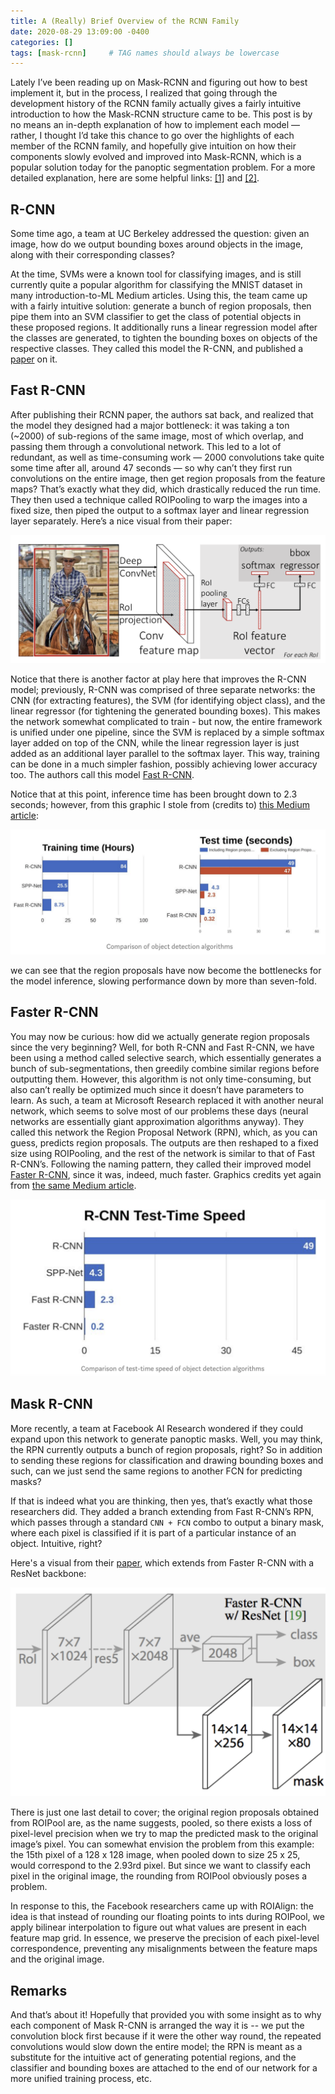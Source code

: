 ```yaml
---
title: A (Really) Brief Overview of the RCNN Family
date: 2020-08-29 13:09:00 -0400
categories: []
tags: [mask-rcnn]     # TAG names should always be lowercase
---
```


Lately I’ve been reading up on Mask-RCNN and figuring out how to best implement it, but in the process, I realized that going through the development history of the RCNN family actually gives a fairly intuitive introduction to how the Mask-RCNN structure came to be. This post is by no means an in-depth explanation of how to implement each model — rather, I thought I’d take this chance to go over the highlights of each member of the RCNN family, and hopefully give intuition on how their components slowly evolved and improved into Mask-RCNN, which is a popular solution today for the panoptic segmentation problem. For a more detailed explanation, here are some helpful links: [[1]](https://towardsdatascience.com/r-cnn-fast-r-cnn-faster-r-cnn-yolo-object-detection-algorithms-36d53571365e) and [[2]](https://blog.athelas.com/a-brief-history-of-cnns-in-image-segmentation-from-r-cnn-to-mask-r-cnn-34ea83205de4).

## R-CNN

Some time ago, a team at UC Berkeley addressed the question: given an image, how do we output bounding boxes around objects in the image, along with their corresponding classes? 

At the time, SVMs were a known tool for classifying images, and is still currently quite a popular algorithm for classifying the MNIST dataset in many introduction-to-ML Medium articles. Using this, the team came up with a fairly intuitive solution: generate a bunch of region proposals, then pipe them into an SVM classifier to get the class of potential objects in these proposed regions. It additionally runs a linear regression model after the classes are generated, to tighten the bounding boxes on objects of the respective classes. They called this model the R-CNN, and published a [paper](https://arxiv.org/pdf/1311.2524.pdf) on it.

## Fast R-CNN

After publishing their RCNN paper, the authors sat back, and realized that the model they designed had a major bottleneck: it was taking a ton (~2000) of sub-regions of the same image, most of which overlap, and passing them through a convolutional network. This led to a lot of redundant, as well as time-consuming work — 2000 convolutions take quite some time after all, around 47 seconds — so why can’t they first run convolutions on the entire image, then get region proposals from the feature maps? That’s exactly what they did, which drastically reduced the run time. They then used a technique called ROIPooling to warp the images into a fixed size, then piped the output to a softmax layer and linear regression layer separately. Here’s a nice visual from their paper:

![Fast R-CNN](/assets/rcnn_fam/fast_rcnn_paper.png)

Notice that there is another factor at play here that improves the R-CNN model; previously, R-CNN was comprised of three separate networks: the CNN (for extracting features), the SVM (for identifying object class), and the linear regressor (for tightening the generated bounding boxes). This makes the network somewhat complicated to train - but now, the entire framework is unified under one pipeline, since the SVM is replaced by a simple softmax layer added on top of the CNN, while the linear regression layer is just added as an additional layer parallel to the softmax layer. This way, training can be done in a much simpler fashion, possibly achieving lower accuracy too. The authors call this model [Fast R-CNN](https://arxiv.org/pdf/1504.08083.pdf).

Notice that at this point, inference time has been brought down to 2.3 seconds; however, from this graphic I stole from (credits to) [this Medium article](https://towardsdatascience.com/r-cnn-fast-r-cnn-faster-r-cnn-yolo-object-detection-algorithms-36d53571365e):

![Fast R-CNN time](/assets/rcnn_fam/fast_rcnn_time.png)

we can see that the region proposals have now become the bottlenecks for the model inference, slowing performance down by more than seven-fold.

## Faster R-CNN

You may now be curious: how did we actually generate region proposals since the very beginning? Well, for both R-CNN and Fast R-CNN, we have been using a method called selective search, which essentially generates a bunch of sub-segmentations, then greedily combine similar regions before outputting them. However, this algorithm is not only time-consuming, but also can’t really be optimized much since it doesn’t have parameters to learn. As such, a team at Microsoft Research replaced it with another neural network, which seems to solve most of our problems these days (neural networks are essentially giant approximation algorithms anyway). They called this network the Region Proposal Network (RPN), which, as you can guess, predicts region proposals. The outputs are then reshaped to a fixed size using ROIPooling, and the rest of the network is similar to that of Fast R-CNN’s. Following the naming pattern, they called their improved model [Faster R-CNN](https://arxiv.org/pdf/1506.01497.pdf), since it was, indeed, much faster. Graphics credits yet again from [the same Medium article](https://towardsdatascience.com/r-cnn-fast-r-cnn-faster-r-cnn-yolo-object-detection-algorithms-36d53571365e).

![Faster R-CNN time](/assets/rcnn_fam/faster_rcnn_time.png)

## Mask R-CNN

More recently, a team at Facebook AI Research wondered if they could expand upon this network to generate panoptic masks. Well, you may think, the RPN currently outputs a bunch of region proposals, right? So in addition to sending these regions for classification and drawing bounding boxes and such, can we just send the same regions to another FCN for predicting masks?

If that is indeed what you are thinking, then yes, that’s exactly what those researchers did. They added a branch extending from Fast R-CNN’s RPN, which passes through a standard `CNN + FCN` combo to output a binary mask, where each pixel is classified if it is part of a particular instance of an object. Intuitive, right?

Here's a visual from their [paper](https://arxiv.org/pdf/1703.06870.pdf), which extends from Faster R-CNN with a ResNet backbone:

![Mask R-CNN](/assets/rcnn_fam/mask_rcnn_paper.png)

There is just one last detail to cover; the original region proposals obtained from ROIPool are, as the name suggests, pooled, so there exists a loss of pixel-level precision when we try to map the predicted mask to the original image’s pixel. You can somewhat envision the problem from this example: the 15th pixel of a 128 x 128 image, when pooled down to size 25 x 25, would correspond to the 2.93rd pixel. But since we want to classify each pixel in the original image, the rounding from ROIPool obviously poses a problem.

In response to this, the Facebook researchers came up with ROIAlign: the idea is that instead of rounding our floating points to ints during ROIPool, we apply bilinear interpolation to figure out what values are present in each feature map grid. In essence, we preserve the precision of each pixel-level correspondence, preventing any misalignments between the feature maps and the original image.

## Remarks

And that’s about it! Hopefully that provided you with some insight as to why each component of Mask R-CNN is arranged the way it is -- we put the convolution block first because if it were the other way round, the repeated convolutions would slow down the entire model; the RPN is meant as a substitute for the intuitive act of generating potential regions, and the classifier and bounding boxes are attached to the end of our network for a more unified training process, etc.